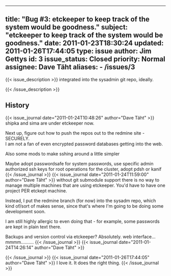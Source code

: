 
---
title: "Bug #3: etckeeper to keep track of the system would be goodness."
subject: "etckeeper to keep track of the system would be goodness."
date: 2011-01-23T18:30:24
updated: 2011-01-26T17:44:05
type: issue
author: Jim Gettys
id: 3
issue_status: Closed
priority: Normal
assignee: Dave Täht
aliases:
    - /issues/3
---

{{< issue_description >}}
integrated into the sysadmin git repo, ideally.


{{< /issue_description >}}

## History
{{< issue_journal date="2011-01-24T10:48:26" author="Dave Täht" >}}
shipka and sima are under etckeeper now.

Next up, figure out how to push the repos out to the redmine site -
SECURELY.\
I am not a fan of even encrypted password databases getting into the
web.

Also some mods to make sshing around a little simpler

Maybe adopt passwordsafe for system passwords, use specific admin
authorized ssh keys for root operations for the cluster, adopt pdsh or
kanif
{{< /issue_journal >}}
{{< issue_journal date="2011-01-24T11:59:00" author="Dave Täht" >}}
without git submodule support there is no way to manage multiple
machines that are using etckeeper. You'd have to have one project PER
etckept machine.

Instead, I put the redmine branch (for now) into the sysadm repo, which
kind of/sort of makes sense, since that's where I'm going to be doing
some development soon.

I am still highly allergic to even doing that - for example, some
passwords are kept in plain text there.

Backups and version control via etckeeper? Absolutely. web interface...
mmmm..........
{{< /issue_journal >}}
{{< issue_journal date="2011-01-24T14:26:14" author="Dave Täht" >}}

{{< /issue_journal >}}
{{< issue_journal date="2011-01-26T17:44:05" author="Dave Täht" >}}
I love it. It does the right thing.
{{< /issue_journal >}}

